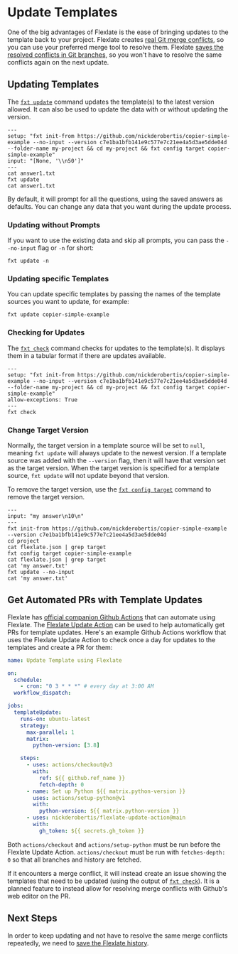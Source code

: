 # Update Templates

One of the big advantages of Flexlate is the ease of bringing updates 
to the template back to your project. Flexlate creates [real Git merge 
conflicts](../core-concepts.md#real-merge-conflicts), so you can use your preferred merge tool to resolve them.
Flexlate [saves the resolved conflicts in Git branches](../core-concepts.md#git-native), so you won't 
have to resolve the same conflicts again on the next update.

## Updating Templates

The [`fxt update`](../commands.md#fxt-update) command updates the template(s)
to the latest version allowed. It can also be used to update the data 
with or without updating the version.

```{run-fxt-terminal}
---
setup: "fxt init-from https://github.com/nickderobertis/copier-simple-example --no-input --version c7e1ba1bfb141e9c577e7c21ee4a5d3ae5dde04d --folder-name my-project && cd my-project && fxt config target copier-simple-example"
input: "[None, '\\n50']"
---
cat answer1.txt
fxt update
cat answer1.txt
```

By default, it will prompt for all the questions, using the saved answers
as defaults. You can change any data that you want during the update process.

### Updating without Prompts

If you want to use the existing data and skip all prompts, you can 
pass the `--no-input` flag or `-n` for short:

```shell
fxt update -n
```

### Updating specific Templates


You can update specific templates by passing the names of the template
sources you want to update, for example:

```shell
fxt update copier-simple-example
```

### Checking for Updates

The [`fxt check`](../commands.md#fxt-check) command 
checks for updates to the template(s). It displays 
them in a tabular format if there are updates available.

```{run-fxt-terminal}
---
setup: "fxt init-from https://github.com/nickderobertis/copier-simple-example --no-input --version c7e1ba1bfb141e9c577e7c21ee4a5d3ae5dde04d --folder-name my-project && cd my-project && fxt config target copier-simple-example"
allow-exceptions: True
---
fxt check
```

###  Change Target Version

Normally, the target version in a template source will be set to `null`, 
meaning `fxt update` will always update to the newest version. If a template 
source was added with the `--version` flag, then it will have that version
set as the target version. When the target version is specified for a template
source, `fxt update` will not update beyond that version.

To remove the target version, use the 
[`fxt config target`](../commands.md#fxt-config-target) command to remove 
the target version. 

```{run-fxt-terminal}
---
input: "my answer\n10\n"
---
fxt init-from https://github.com/nickderobertis/copier-simple-example --version c7e1ba1bfb141e9c577e7c21ee4a5d3ae5dde04d
cd project
cat flexlate.json | grep target
fxt config target copier-simple-example
cat flexlate.json | grep target
cat 'my answer.txt'
fxt update --no-input
cat 'my answer.txt'
```

## Get Automated PRs with Template Updates

Flexlate has 
[official companion Github Actions](../core-concepts.md#ci-workflows)
that can automate using Flexlate. The 
[Flexlate Update Action](https://github.com/nickderobertis/flexlate-update-action) 
can be used to help automatically get PRs for template updates. Here's an 
example Github Actions workflow that uses the Flexlate Update Action to 
check once a day for updates to the templates and create a PR for them:

```yaml
name: Update Template using Flexlate

on:
  schedule:
    - cron: "0 3 * * *" # every day at 3:00 AM
  workflow_dispatch:

jobs:
  templateUpdate:
    runs-on: ubuntu-latest
    strategy:
      max-parallel: 1
      matrix:
        python-version: [3.8]

    steps:
      - uses: actions/checkout@v3
        with:
          ref: ${{ github.ref_name }}
          fetch-depth: 0
      - name: Set up Python ${{ matrix.python-version }}
        uses: actions/setup-python@v1
        with:
          python-version: ${{ matrix.python-version }}
      - uses: nickderobertis/flexlate-update-action@main
        with:
          gh_token: ${{ secrets.gh_token }}

```

Both `actions/checkout` and `actions/setup-python` must be run
before the Flexlate Update Action. `actions/checkout` must be 
run with `fetches-depth: 0` so that all branches and history 
are fetched.

If it encounters a merge conflict, it will instead create an issue 
showing the templates that need to be updated (using the output of 
[`fxt check`](../commands.md#fxt-check)). It is a planned feature 
to instead allow for resolving merge conflicts with Github's web
editor on the PR.

## Next Steps

In order to keep updating and not have to resolve the same merge conflicts 
repeatedly, we need to [save the Flexlate history](saving.md). 